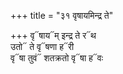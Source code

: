 +++
title = "३१ वृषायमिन्द्र ते"

+++
वृ᳓षाय᳓म् इन्द्र ते र᳓थ  
उतो᳓ ते वृ᳓षणा ह᳓री  
वृ᳓षा तुवं᳓ शतक्रतो वृ᳓षा ह᳓वः